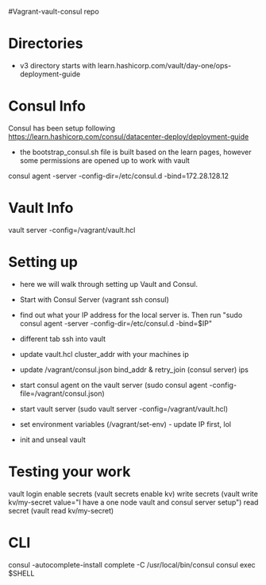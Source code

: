 #Vagrant-vault-consul repo
# Directories
- v3 directory starts with learn.hashicorp.com/vault/day-one/ops-deployment-guide

# Consul Info
Consul has been setup following https://learn.hashicorp.com/consul/datacenter-deploy/deployment-guide
- the bootstrap_consul.sh file is built based on the learn pages, however some permissions are opened up to work with vault

consul agent -server -config-dir=/etc/consul.d -bind=172.28.128.12


# Vault Info
vault server -config=/vagrant/vault.hcl

# Setting up
- here we will walk through setting up Vault and Consul.
- Start with Consul Server (vagrant ssh consul)
- find out what your IP address for the local server is.  Then run "sudo consul agent -server -config-dir=/etc/consul.d -bind=$IP"

- different tab ssh into vault
- update vault.hcl cluster_addr with your machines ip
- update /vagrant/consul.json bind_addr & retry_join (consul server) ips
- start consul agent on the vault server (sudo consul agent -config-file=/vagrant/consul.json)
- start vault server (sudo vault server -config=/vagrant/vault.hcl)
- set environment variables (/vagrant/set-env) - update IP first, lol
- init and unseal vault

# Testing your work
vault login <root key>
enable secrets (vault secrets enable kv)
write secrets (vault write kv/my-secret value="I have a one node vault and consul server setup")
read secret (vault read kv/my-secret)


# CLI
consul -autocomplete-install
complete -C /usr/local/bin/consul consul 
exec $SHELL




